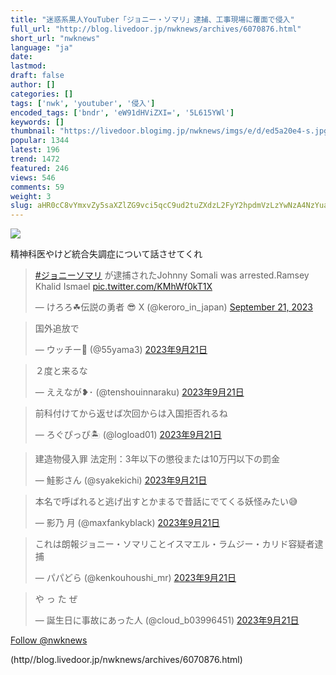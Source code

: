 ```yaml
---
title: "迷惑系黒人YouTuber「ジョニー・ソマリ」逮捕、工事現場に覆面で侵入"
full_url: "http://blog.livedoor.jp/nwknews/archives/6070876.html"
short_url: "nwknews"
language: "ja"
date: 
lastmod: 
draft: false
author: []
categories: []
tags: ['nwk', 'youtuber', '侵入']
encoded_tags: ['bndr', 'eW91dHViZXI=', '5L615YWl']
keywords: []
thumbnail: "https://livedoor.blogimg.jp/nwknews/imgs/e/d/ed5a20e4-s.jpg"
popular: 1344
latest: 196
trend: 1472
featured: 246
views: 546
comments: 59
weight: 3
slug: aHR0cC8vYmxvZy5saXZlZG9vci5qcC9ud2tuZXdzL2FyY2hpdmVzLzYwNzA4NzYuaHRtbA==
---
```


![](https://livedoor.blogimg.jp/nwknews/imgs/e/d/ed5a20e4-s.jpg)

<div><p>精神科医やけど統合失調症について話させてくれ</p><blockquote class='twitter-tweet'><p lang='ja' dir='ltr'><a href='https//twitter.com/hashtag/%E3%82%B8%E3%83%A7%E3%83%8B%E3%83%BC%E3%82%BD%E3%83%9E%E3%83%AA?src=hash&ref_src=twsrc%5Etfw'>#ジョニーソマリ</a> が逮捕されたJohnny Somali was arrested.Ramsey Khalid Ismael <a href='https//t.co/KMhWf0kT1X'>pic.twitter.com/KMhWf0kT1X</a></p>— けろろ☘伝説の勇者 😎 X (@keroro_in_japan) <a href='https//twitter.com/keroro_in_japan/status/1704857513513083192?ref_src=twsrc%5Etfw'>September 21, 2023</a></blockquote> <blockquote class='twitter-tweet'><p lang='ja' dir='ltr'>国外追放で</p>— ウッチー🐰 (@55yama3) <a href='https//twitter.com/55yama3/status/1704863668897526038?ref_src=twsrc%5Etfw'>2023年9月21日</a></blockquote> <blockquote class='twitter-tweet'><p lang='ja' dir='ltr'>２度と来るな</p>— ええなが❥︎･ (@tenshouinnaraku) <a href='https//twitter.com/tenshouinnaraku/status/1704865354986782880?ref_src=twsrc%5Etfw'>2023年9月21日</a></blockquote> <blockquote class='twitter-tweet'><p lang='ja' dir='ltr'>前科付けてから返せば次回からは入国拒否れるね</p>— ろぐぴっぴ🏝 (@logload01) <a href='https//twitter.com/logload01/status/1704866105343533208?ref_src=twsrc%5Etfw'>2023年9月21日</a></blockquote> <blockquote class='twitter-tweet'><p lang='ja' dir='ltr'>建造物侵入罪 法定刑：3年以下の懲役または10万円以下の罰金</p>— 鮭影さん (@syakekichi) <a href='https//twitter.com/syakekichi/status/1704865621119561751?ref_src=twsrc%5Etfw'>2023年9月21日</a></blockquote> <blockquote class='twitter-tweet'><p lang='ja' dir='ltr'>本名で呼ばれると逃げ出すとかまるで昔話にでてくる妖怪みたい😅</p>— 影乃 月 (@maxfankyblack) <a href='https//twitter.com/maxfankyblack/status/1704866297727889522?ref_src=twsrc%5Etfw'>2023年9月21日</a></blockquote> <blockquote class='twitter-tweet'><p lang='ja' dir='ltr'>これは朗報ジョニー・ソマリことイスマエル・ラムジー・カリド容疑者逮捕</p>— パパどら (@kenkouhoushi_mr) <a href='https//twitter.com/kenkouhoushi_mr/status/1704864676847456448?ref_src=twsrc%5Etfw'>2023年9月21日</a></blockquote> <blockquote class='twitter-tweet'><p lang='ja' dir='ltr'>や っ た ぜ</p>— 誕生日に事故にあった人 (@cloud_b03996451) <a href='https//twitter.com/cloud_b03996451/status/1704863695686566352?ref_src=twsrc%5Etfw'>2023年9月21日</a></blockquote> <a href='https//twitter.com/nwknews?ref_src=twsrc%5Etfw' class='twitter-follow-button'>Follow @nwknews</a><p><b></b></p><p><b></b></p><p><b></b></p><p><b></b></p><p><b></b></p><p><b></b></p></div>

(http//blog.livedoor.jp/nwknews/archives/6070876.html)
